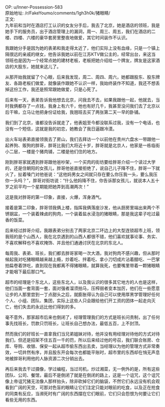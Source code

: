 
OP: u/Inner-Possession-583  
原始地址: /r/FakeYoumo/comments/1gh3h0k/猪眼睛/  
正文:  
九年前和当时在酒店打工认识的女友分手后，我去了北京，她是酒店的领班，我是她手下的服务员，出于酒店管理上的漏洞，周一、周三、周五，我们在酒店的二楼、四楼、六楼的豪华套房里整夜地做爱，其它时间装作不认识。 

我跟她分手是因为她的表弟和我走得太近了，他们实际上没有血缘，只是一个镇上隔很远的亲戚的继女，他告诉我她以前在江苏KTV做公主的，经常出台，来这当领班也是因为一个经常点她的建材老板，老板把她介绍给一个牌友，牌友是这家酒店的大股东，她就来这儿了。 

从那开始我就留了个心眼，后来我发现，周二、周四、周六，她都跟股东、股东牌友、各路老板们做爱，就像装作跟她不认识一样，我始终装作不知道，我还不想丢掉这份工作，我还是照常跟她做爱，只是心死了。 

后来有一天，表弟告诉我他想去北京，问我去不去，如果我跟他一起，他就去，当时我俩都存了一点钱，我身上有六千，他也有好几千，我甚至没问我们去了北京以后干嘛，立马让他把身份证给我，我翘班去买了两张第二天一早的卧铺。 

我们到了北京，谁都没告诉就走了，他表姐至今都没联系过我，没有一个电话，也没有一个短信，这就是我的初恋，她教会了我日逼跟冷漠。 

出火车站表弟直接领我去了房山，我们去拜访一个以前他在贵州六盘水一带跟他一起养狗、贩狗的胖哥，胖哥比我们大将近十岁，胖哥就是北京人，他家是一栋临街小二层，一楼是个猪肉铺，二楼是他们住的地方。 

刚到胖哥家就遇到胖哥跟他爸吵架，一个买肉的街坊要给胖哥介绍一个读过大学的，还是住朝阳的女孩儿，胖哥他爸直接拒绝了，说自己儿子降不住，胖哥一下就火了，扯着嗓门对他爸说：“这他妈男女之间就只存在要么你压我一头，要么我压你一头吗？”，胖哥对街坊说：“什么他妈降不住，你告诉那女孩儿，就说本人五十岁之前平均一个星期能把她弄到高潮两次！”

 这是我对胖哥的第一印象，直接，火爆，浑身酒气。

接着是第二印象，胖哥领我俩上楼，指挥我俩落座沙发，他从厨房里端出来两个不锈钢盆，一个装着辣卤的狗肉，一个装着盐水浸泡的猪眼睛，那是我这辈子吃过最香的饭菜。 

后来经过胖哥介绍，我跟表弟分别去了两家北京二环边上的大型连锁超市上班，领我班的是个山西人，我在北京遇到的山西人都很不错，他们喜欢就事论事、务实、不喜欢解释也不喜欢掩饰、并且他们通通讨厌在北京的东北人。

每周我、表弟、班长，我们都去胖哥家喝一次大酒，我对狗肉不感兴趣，但从那时候起我对吃猪眼睛越来越上瘾，炒着吃、拌着吃、拿小刀切成片沾着醋吃、一巴掌拍扁卷着饼吃，直到现在我都离不得猪眼睛，就算我死，也要嘴里带着一颗猪眼睛才能咽下最后那口气。

超市的经理是个东北人，这些东北人，以及我认识的很多其它地方的人也是这样，他们当面一套背面一套，面对强者溜须拍马，压榨弱者变本加厉，他们在一些愿意让步的人那里尝到一丁点甜头之后，就膨胀得认为自己可以使用厚黑学管理好任何个人、小组、团队、集团，实际上这些人只会跟给他们开工资的团体一起走向灭亡，他们失去的永远比他们得到的多。

毫不意外，那家超市后来也倒闭了，经理管理我们的方式是班长问责制，出了任何事先找班长，罚款只罚班长，让班长自己想办法，最低五百，上不封顶。

然而我们的好班长一直拿我们当兄弟姐妹对待，他并没有用经理对待他的方式对待我们，但还是招架不住五百一千的罚，所以后来经过他的号召，我们联合账房、仓库、导购、收银、保安一起从超市偷东西出去卖，当经理以为他的管理方式非常奏效，一切井然有序，并且股东开会每次也都能平账时，超市里的东西却在悄无声息地被胖哥利用他的人脉资源二次分销出去。

再后来我去干过摄像，学过编程，当过司机，炒过湘菜，无一例外的是，所有这些团队、公司、餐馆，最后不是倒闭了就是在倒闭的路上，这是一个诅咒，这个诅咒像上帝诅咒猪无法像人那样抬头，除非砍掉它们的脑袋，不然它们永远没有机会观看到广阔的天空，可那对色盲的眼睛让它们注定只能对眼前的吃食，以及正在抢食的同类有反应，当濒死时有广阔的东西摆在它们眼前，它们只会怨恨为何要让它们看些无用的东西。
